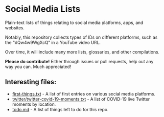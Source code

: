 # Social Media Lists
Plain-text lists of things relating to social media platforms, apps, and websites.

Notably, this repository collects types of IDs on different platforms, such as the "dQw4w9WgXcQ" in a YouTube video URL.

Over time, it will include many more lists, glossaries, and other compilations.

**Please do contribute!** Either through issues or pull requests, help out any way you can. Much appreciated!

## Interesting files:
* [first-things.txt](first-things.txt) - A list of first entries on various social media platforms.
* [twitter/twitter-covid-19-moments.txt](twitter-covid-19-moments.txt) - A list of COVID-19 live Twitter moments by location.
* [todo.md](todo.md) - A list of things left to do for this repo.
